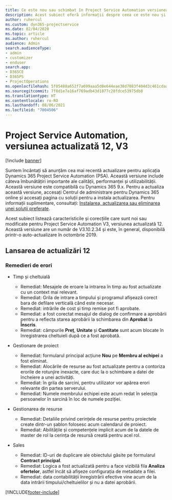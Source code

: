 ```yaml
---
title: Ce este nou sau schimbat în Project Service Automation versiunea actualizată 12, V3
description: Acest subiect oferă informații despre ceea ce este nou și schimbat în Project Service Automation versiunea 12, V3.
author: ruhercul
ms.custom: dyn365-projectservice
ms.date: 02/04/2020
ms.topic: article
ms.author: ruhercul
audience: Admin
search.audienceType:
- admin
- customizer
- enduser
search.app:
- D365CE
- D365PS
- ProjectOperations
ms.openlocfilehash: 5f05488a652f7a699aaa5d8e644eae38d7083f404d3c461cdaabd1915b1a710a
ms.sourcegitcommit: 7f8d1e7a16af769adb43d1877c28fdce53975db8
ms.translationtype: HT
ms.contentlocale: ro-RO
ms.lasthandoff: 08/06/2021
ms.locfileid: "7004506"
---
```

# <a name="project-service-automation-update-release-12-v3"></a>Project Service Automation, versiunea actualizată 12, V3

[!include [banner](../includes/psa-now-project-operations.md)]

Suntem încântați să anunțăm cea mai recentă actualizare pentru aplicația Dynamics 365 Project Service Automation (PSA). Această versiune include câteva îmbunătățiri importante ale calității, performanței și utilizabilității. Această versiune este compatibilă cu Dynamics 365 9.x. Pentru a actualiza această versiune, accesați Centrul de administrare pentru Dynamics 365 online și accesați pagina cu soluții pentru a instala actualizarea. Pentru informații suplimentare, consultați: [Instalarea, actualizarea sau eliminarea unei soluții preferate](/power-platform/admin/install-remove-preferred-solution).

Acest subiect listează caracteristicile și corecțiile care sunt noi sau modificate pentru Project Service Automation V3, versiunea actualizată 12. Această versiune are un număr de V3.10.2.34 și este, în general, disponibilă printr-o auto-actualizare în octombrie 2019.

## <a name="update-release-12"></a>Lansarea de actualizări 12

### <a name="bug-fixes"></a>Remedieri de erori

- Timp și cheltuială

    - Remediat: Mesajele de eroare la intrarea în timp au fost actualizate cu un context mai relevant.
    - Remediat: Grila de intrare a timpului și programul afișează corect bara de defilare verticală când este necesar.
    - Remediat: intrările de cost și timp remise pot fi aprobate.
    - Remediat: a fost corectat mesajul de dialog de confirmare a aprobării pentru a reflecta starea aprobării la schimbarea din **Aprobat** la **Înscris**.
    - Remediat: câmpurile **Preț**, **Unitate** și **Cantitate** sunt acum blocate în înregistrarea cheltuieli după ce a fost aprobată.

- Gestionare de proiect

    - Remediat: formularul principal acțiune **Nou** pe **Membru al echipei** a fost eliminat.
    - Remediat: Alocările de resurse au fost actualizate pentru a contoriza erorile de rotunjire inexacte, care duc la o schimbare a datei de încheiere a unei activități.
    - Remediat: în grila de sarcini, pentru utilizator vor apărea erori relevante din partea serverului.
    - Remediat: Numele membrului echipei este acum redat în selecția persoanelor în sarcină în loc de numele poziției.

- Gestionarea de resurse

    - Remediat: Detaliile privind cerințele de resurse pentru proiectele create dintr-un șablon folosesc acum calendarul de proiect.
    - Remediat: Abilitățile și competențele implicit acum de la datele de master de rol la cerința de resursă creată pentru acel rol.

- Sales

    - Remediat: ID-uri de duplicare ale obiectului găsite pe formularul **Contract principal**.
    - Remediat: Logica a fost actualizată pentru a face vizibilă fila **Analiza ofertelor**, astfel încât să afișeze configurația de metadate a filei.
    - Remediat: data contabilității înregistrării efective vine acum de la data intrării timpului/cheltuielilor și nu a datei aprobării.


[!INCLUDE[footer-include](../includes/footer-banner.md)]